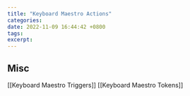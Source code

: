```yaml
---
title: "Keyboard Maestro Actions"
categories: 
date: 2022-11-09 16:44:42 +0800
tags: 
excerpt: 
---
```









## Misc

[[Keyboard Maestro Triggers]]
[[Keyboard Maestro Tokens]]

